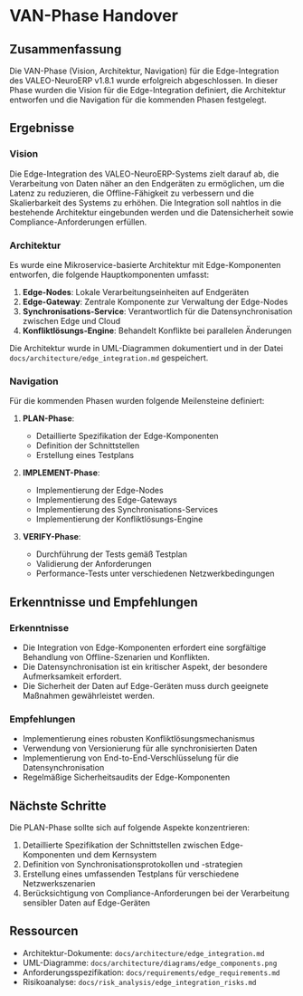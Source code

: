 # VAN-Phase Handover

## Zusammenfassung

Die VAN-Phase (Vision, Architektur, Navigation) für die Edge-Integration des VALEO-NeuroERP v1.8.1 wurde erfolgreich abgeschlossen. In dieser Phase wurden die Vision für die Edge-Integration definiert, die Architektur entworfen und die Navigation für die kommenden Phasen festgelegt.

## Ergebnisse

### Vision

Die Edge-Integration des VALEO-NeuroERP-Systems zielt darauf ab, die Verarbeitung von Daten näher an den Endgeräten zu ermöglichen, um die Latenz zu reduzieren, die Offline-Fähigkeit zu verbessern und die Skalierbarkeit des Systems zu erhöhen. Die Integration soll nahtlos in die bestehende Architektur eingebunden werden und die Datensicherheit sowie Compliance-Anforderungen erfüllen.

### Architektur

Es wurde eine Mikroservice-basierte Architektur mit Edge-Komponenten entworfen, die folgende Hauptkomponenten umfasst:

1. **Edge-Nodes**: Lokale Verarbeitungseinheiten auf Endgeräten
2. **Edge-Gateway**: Zentrale Komponente zur Verwaltung der Edge-Nodes
3. **Synchronisations-Service**: Verantwortlich für die Datensynchronisation zwischen Edge und Cloud
4. **Konfliktlösungs-Engine**: Behandelt Konflikte bei parallelen Änderungen

Die Architektur wurde in UML-Diagrammen dokumentiert und in der Datei `docs/architecture/edge_integration.md` gespeichert.

### Navigation

Für die kommenden Phasen wurden folgende Meilensteine definiert:

1. **PLAN-Phase**:
   - Detaillierte Spezifikation der Edge-Komponenten
   - Definition der Schnittstellen
   - Erstellung eines Testplans

2. **IMPLEMENT-Phase**:
   - Implementierung der Edge-Nodes
   - Implementierung des Edge-Gateways
   - Implementierung des Synchronisations-Services
   - Implementierung der Konfliktlösungs-Engine

3. **VERIFY-Phase**:
   - Durchführung der Tests gemäß Testplan
   - Validierung der Anforderungen
   - Performance-Tests unter verschiedenen Netzwerkbedingungen

## Erkenntnisse und Empfehlungen

### Erkenntnisse

- Die Integration von Edge-Komponenten erfordert eine sorgfältige Behandlung von Offline-Szenarien und Konflikten.
- Die Datensynchronisation ist ein kritischer Aspekt, der besondere Aufmerksamkeit erfordert.
- Die Sicherheit der Daten auf Edge-Geräten muss durch geeignete Maßnahmen gewährleistet werden.

### Empfehlungen

- Implementierung eines robusten Konfliktlösungsmechanismus
- Verwendung von Versionierung für alle synchronisierten Daten
- Implementierung von End-to-End-Verschlüsselung für die Datensynchronisation
- Regelmäßige Sicherheitsaudits der Edge-Komponenten

## Nächste Schritte

Die PLAN-Phase sollte sich auf folgende Aspekte konzentrieren:

1. Detaillierte Spezifikation der Schnittstellen zwischen Edge-Komponenten und dem Kernsystem
2. Definition von Synchronisationsprotokollen und -strategien
3. Erstellung eines umfassenden Testplans für verschiedene Netzwerkszenarien
4. Berücksichtigung von Compliance-Anforderungen bei der Verarbeitung sensibler Daten auf Edge-Geräten

## Ressourcen

- Architektur-Dokumente: `docs/architecture/edge_integration.md`
- UML-Diagramme: `docs/architecture/diagrams/edge_components.png`
- Anforderungsspezifikation: `docs/requirements/edge_requirements.md`
- Risikoanalyse: `docs/risk_analysis/edge_integration_risks.md` 